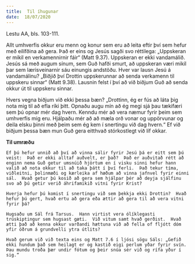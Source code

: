 ```yaml
---
title:  Til íhugunar
date:  18/07/2020
---
```


Lestu AA, bls. 103-111.

Allt umhverfis okkur eru menn og konur sem eru að leita eftir því sem hefur með eilífðina að gera.  Það er eins og Jesús sagði svo réttilega:  „Uppskeran er mikil en verkamennirnir fáir“ (Matt 9.37).  Uppskeran er ekki vandamálið.  Jesús sá með augum sínum, sem Guð hafði smurt, að uppskeran væri mikil þar sem lærisveinarnir sáu einungis andstöðu.  Hver var lausn Jesú á vandamálinu?  „Biðjið því Drottin uppskerunnar að senda verkamenn til uppskeru sinnar“ (Matt 9.38).  Lausnin felst í því að við biðjum Guð að senda okkur út til uppskeru sinnar.

Hvers vegna biðjum við ekki þessa bæn?  „Drottinn, ég er fús að láta þig nota mig til að efla ríki þitt.  Opnaðu augu mín að ég megi sjá þau tækifæri sem þú opnar mér dag hvern.  Kenndu mér að vera næmur fyrir þeim sem umhverfis mig eru.  Hjálpaðu mér að að mæla orð vonar og uppörvunar og deila elsku þinni með þeim sem ég kem í snertingu við dag hvern.“  Ef við biðjum þessa bæn mun Guð gera eitthvað stórkostlegt við líf okkar.

**Til umræðu**

`Ef þú hefur unnið að því að vinna sálir fyrir Jesú þá er eitt sem þú veist:  Það er ekki alltaf auðvelt, er það?  Það er auðvitað rétt að enginn nema Guð getur umsnúið hjörtum en í visku sinni hefur hann valið að nota okkur til að taka þátt í því ferli.  Það tekur tíma, viðleitni, þolinmæði og kærleika af hæðum að vinna jafnvel fyrir einni sál.  Hvað getur þú kosið að gera sem hjálpar þér að deyja sjálfinu svo að þú getir verið áhrifamikið vitni fyrir Krist?`

`Hverja hefur þú komist í snertingu við sem þekkja ekki Drottin?  Hvað hefur þú gert, hvað ertu að gera eða ættir að gera til að vera vitni fyrir þá?`

`Hugsaðu um Sál frá Tarsus.  Hann virtist vera ólíklegasti trúskiptingur sem hugsast gæti.  Við vitum samt hvað gerðist.  Hvað ætti það að kenna okkur varðandi hættuna við að fella of fljótt dóm yfir öðrum á grundvelli ytra útlits?`

`Hvað gerum við við texta eins og Matt 7.6 í ljósi sögu Sáls: „Gefið ekki hundum það sem heilagt er og kastið eigi perlum yðar fyrir svín.  Þau mundu troða þær undir fótum og þeir snúa sér við og rífa yður í sig.“`